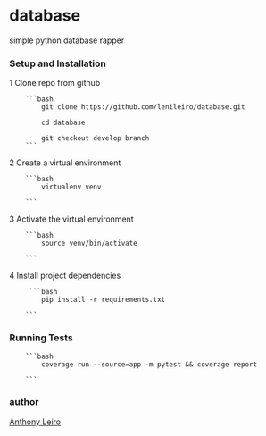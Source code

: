 # database
simple python database rapper

### Setup and Installation

1 Clone repo from github

        ```bash
            git clone https://github.com/lenileiro/database.git

            cd database

            git checkout develop branch
        ```

2 Create a virtual environment

        ```bash
            virtualenv venv

        ```
3 Activate the virtual environment

    
        ```bash
            source venv/bin/activate

        ```

4 Install project dependencies

         ```bash
            pip install -r requirements.txt

        ```


### Running Tests

        ```bash
            coverage run --source=app -m pytest && coverage report

        ```

### author

[Anthony Leiro](https://github.com/lenileiro)